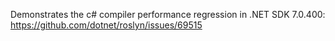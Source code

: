 Demonstrates the c# compiler performance regression in .NET SDK 7.0.400: https://github.com/dotnet/roslyn/issues/69515
